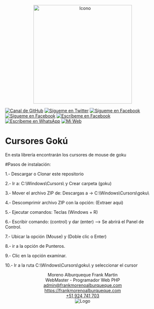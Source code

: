 <p align="center">
	<img src="https://archivos.sistemasongoku.com/fmoreno_7X7KyN5phPGy/imagenes/ico490x458.png" height="320px" title="Icono">
</p>

[![Canal de GitHub](https://img.shields.io/badge/Canal-GitHub-black)](https://github.com/fmorenoadmin)
[![Sígueme en Twitter](https://img.shields.io/twitter/follow/sendgrid.svg?style=social&label=Sígueme)](https://twitter.com/FrankMartinMor1)
[![Sígueme en Facebook](https://img.shields.io/badge/Sígueme-@FrankMartinMA-blue)](https://facebook.com/FrankMartinMA)
[![Sígueme en Facebook](https://img.shields.io/badge/Sígueme-@frankmartinmoreno-ff69b4)](https://instagram.com/frankmartinmoreno)
[![Escríbeme en Facebook](https://img.shields.io/badge/Escríbeme-@FrankMartinMA-blue)](https://m.me/FrankMartinMA)
[![Escríbeme en WhatsApp](https://img.shields.io/badge/Escríbeme-WhathApp-green)](https://wa.me/51924741703)
[![Mi Web](https://img.shields.io/badge/Mi_Página-Web-blueviolet)](https://frankmorenoalburqueque.com)

# Cursores Gokú
En esta librería encontrarán los cursores de mouse de goku

#Pasos de instalación:

1.- Descargar o Clonar este repositorio

2.- Ir a: C:\Windows\Cursors\ y Crear carpeta (goku)

3.- Mover el archivo ZIP de: Descargas a -> C:\Windows\Cursors\goku\

4.- Descomprimir archivo ZIP con la opción: (Extraer aqui)

5.- Ejecutar comandos: Teclas (Windows + R)

6.- Escribir comando: (control) y dar (enter) --> Se abrirá el Panel de Control.

7.- Ubicar la opción (Mouse) y (Doble clic o Enter)

8.- ir a la opción de Punteros.

9.- Clic en la opción examinar.

10.- Ir a la ruta C:\Windows\Cursors\goku\ y seleccionar el cursor

<p align="center">
	<label>Moreno Alburqueque Frank Martin</label><br>
	<label>WebMaster - Programador Web PHP</label><br>
	<label><a href="mailto:admin@frankmorenoalburqueque.com">admin@frankmorenoalburqueque.com</a></label><br>
	<label><a href="https://frankmorenoalburqueque.com" target="_blank">https://frankmorenoalburqueque.com</a></label><br>
	<label><a href="tel:924741703">+51 924 741 703</a></label><br>
	<img src="https://archivos.sistemasongoku.com/fmoreno_7X7KyN5phPGy/imagenes/logo480x240.png" width="auto" title="Logo">
</p>
